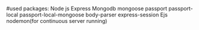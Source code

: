 #used packages:
 Node js
 Express
 Mongodb
 mongoose
 passport
 passport-local
 passport-local-mongoose
 body-parser
 express-session
 Ejs
 nodemon(for continuous server running)
